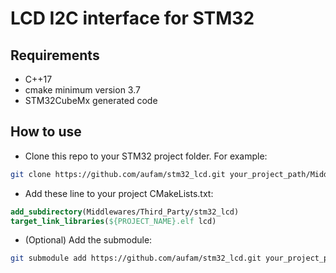 # LCD I2C interface for STM32

## Requirements
* C++17
* cmake minimum version 3.7
* STM32CubeMx generated code

## How to use
* Clone this repo to your STM32 project folder. For example:
```bash
git clone https://github.com/aufam/stm32_lcd.git your_project_path/Middlewares/Third_Party/stm32_lcd
```
* Add these line to your project CMakeLists.txt:
```cmake
add_subdirectory(Middlewares/Third_Party/stm32_lcd)
target_link_libraries(${PROJECT_NAME}.elf lcd)
```
* (Optional) Add the submodule:
```bash
git submodule add https://github.com/aufam/stm32_lcd.git your_project_path/Middlewares/Third_Party/
```
